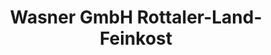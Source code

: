 ---
title: "Wasner GmbH Rottaler-Land-Feinkost"
url: /aalen/wasner-gmbh-rottaler-land-feinkost/
shop: Metzgerei
---